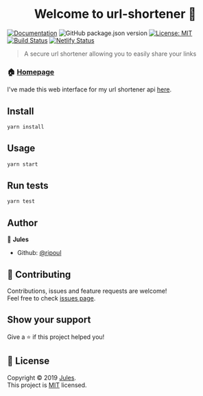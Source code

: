 <h1 align="center">Welcome to url-shortener 👋</h1>

[![Documentation](https://img.shields.io/badge/documentation-yes-brightgreen.svg)](https://github.com/ripoul/url-shortener)
![GitHub package.json version](https://img.shields.io/github/package-json/v/ripoul/url-shortener.svg)
[![License: MIT](https://img.shields.io/badge/License-MIT-yellow.svg)](https://github.com/ripoul/url-shortener/blob/master/LICENSE)
[![Build Status](https://travis-ci.org/ripoul/url-shortener.svg?branch=master)](https://travis-ci.org/ripoul/url-shortener)
[![Netlify Status](https://api.netlify.com/api/v1/badges/db49f1ba-594f-4b19-9024-7584a33195fd/deploy-status)](https://app.netlify.com/sites/vigilant-ptolemy-8fe211/deploys)

> A secure url shortener allowing you to easily share your links

### 🏠 [Homepage](https://github.com/ripoul/url-shortener)

I've made this web interface for my url shortener api [here](https://github.com/ripoul/url-shortener-api).

## Install

```sh
yarn install
```

## Usage

```sh
yarn start
```

## Run tests

```sh
yarn test
```

## Author

👤 **Jules**

* Github: [@ripoul](https://github.com/ripoul)

## 🤝 Contributing

Contributions, issues and feature requests are welcome!<br />Feel free to check [issues page](https://github.com/ripoul/url-shortener/issues).

## Show your support

Give a ⭐️ if this project helped you!

## 📝 License

Copyright © 2019 [Jules](https://github.com/ripoul).<br />
This project is [MIT](https://github.com/ripoul/url-shortener/blob/master/LICENSE) licensed.
